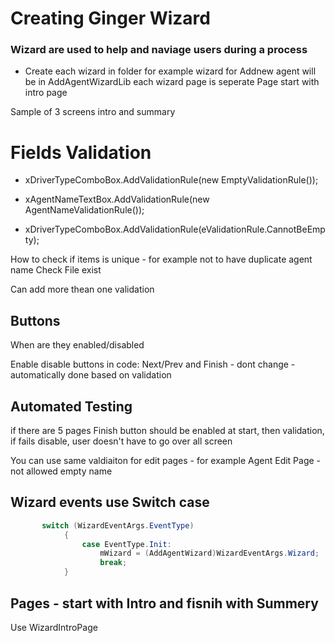 # Creating Ginger Wizard

### Wizard are used to help and naviage users during a process

- Create each wizard in folder for example wizard for Addnew agent will be in AddAgentWizardLib
each wizard page is seperate Page
start with intro page

Sample of 3 screens intro and summary

# Fields Validation


- xDriverTypeComboBox.AddValidationRule(new EmptyValidationRule());

- xAgentNameTextBox.AddValidationRule(new AgentNameValidationRule());

- xDriverTypeComboBox.AddValidationRule(eValidationRule.CannotBeEmpty);


How to check if items is unique - for example not to have duplicate agent name
Check File exist

Can add more thean one validation

## Buttons

When are they enabled/disabled

Enable disable buttons in code:
Next/Prev and Finish - dont change - automatically done based on validation


## Automated Testing

if there are 5 pages Finish button should be enabled at start, then validation, if fails disable, user doesn't have to go over all screen

You can use same valdiaiton for edit pages - for example Agent Edit Page - not allowed empty name


## Wizard events use Switch case


```cs
       switch (WizardEventArgs.EventType)
            {
                case EventType.Init:
                    mWizard = (AddAgentWizard)WizardEventArgs.Wizard;                    
                    break;
            }
```

## Pages - start with Intro and fisnih with Summery
Use WizardIntroPage
